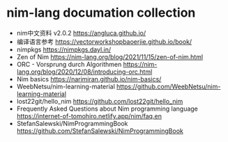 # nim-lang documation collection

- nim中文资料 v2.0.2                https://angluca.github.io/
- 编译语言参考                      https://vectorworkshopbaoerjie.github.io/book/
- nimpkgs                           https://nimpkgs.dayl.in/
- Zen of Nim                        https://nim-lang.org/blog/2021/11/15/zen-of-nim.html
- ORC - Vorsprung durch Algorithmen https://nim-lang.org/blog/2020/12/08/introducing-orc.html
- Nim basics                        https://narimiran.github.io/nim-basics/
- WeebNetsu/nim-learning-material   https://github.com/WeebNetsu/nim-learning-material
- lost22git/hello_nim               https://github.com/lost22git/hello_nim
- Frequently Asked Questions about Nim programming language https://internet-of-tomohiro.netlify.app/nim/faq.en
- StefanSalewski/NimProgrammingBook https://github.com/StefanSalewski/NimProgrammingBook
